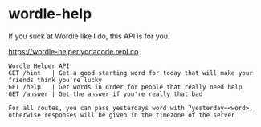 # wordle-help
If you suck at Wordle like I do, this API is for you.

https://wordle-helper.yodacode.repl.co
```
Wordle Helper API
GET /hint   | Get a good starting word for today that will make your friends think you're lucky  
GET /help   | Get words in order for people that really need help
GET /answer | Get the answer if you're really that bad

For all routes, you can pass yesterdays word with ?yesterday=<word>, otherwise responses will be given in the timezone of the server
```